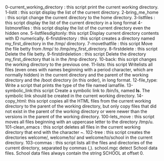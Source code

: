 0-current_working_directory : this script print the current working directory.
1-listit : this script display the list of the current directory.
2-bring_me_home : this script change the current directory to the home directory.
3-listfiles : this script display the list of the current directory in a long format
4-listmorefiles : this script display the list of the current directory even the hidden one.
5-listfilesdigitonly: this script Display current directory contents with ID numerically.
6-firstdirectory : this script creates a directory named my_first_directory in the /tmp/ directory.
7-movethatfile : this script Move the file betty from /tmp/ to /tmp/my_first_directory.
8-firstdelete : this script Delete the file betty.
9-firstdirdeletion : this script Delete the directory my_first_directory that is in the /tmp directory.
10-back: this script changes the working directory to the previous one.
11-lists: this script Writelists all files (even ones with names beginning with a period character, which are normally hidden) in the current directory and the parent of the working directory and the /boot directory (in this order), in long format.
12-file_type: Write a script that prints the type of the file named iamafile.
13-symbolic_link:this script  Create a symbolic link to /bin/ls, named __ls__. The symbolic link should be created in the current working directory.
14-copy_html: this script copies all the HTML files from the current working directory to the parent of the working directory, but only copy files that did not exist in the parent of the working directory or were newer than the versions in the parent of the working directory.
100-lets_move : this script  moves all files beginning with an uppercase letter to the directory /tmp/u.
101-clean_emacs : this script deletes all files in the current working directory that end with the character ~.
102-tree : this script creates the directories welcome/, welcome/to/ and welcome/to/school in the current directory.
103-commas : this script lists all the files and directories of the current directory, separated by commas (,).
school.mgc detect School data files. School data files always contain the string SCHOOL at offset 0.
